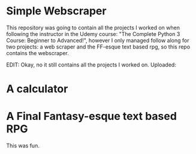 # Simple Webscraper
This repository was going to contain all the projects I worked on when following the instructor in the Udemy course: "The Complete Python 3 Course: Beginner to Advanced!", however I only managed follow along for two projects: a web scraper and the FF-esque text based rpg, so this repo contains the webscraper.

EDIT: Okay, no it still contains all the projects I worked on. Uploaded:

# A calculator

# A Final Fantasy-esque text based RPG
This was fun.
